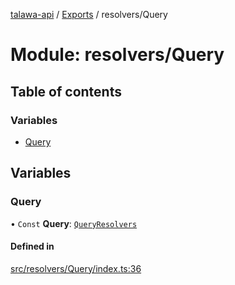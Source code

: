 [talawa-api](../README.md) / [Exports](../modules.md) / resolvers/Query

# Module: resolvers/Query

## Table of contents

### Variables

- [Query](resolvers_Query.md#query)

## Variables

### Query

• `Const` **Query**: [`QueryResolvers`](types_generatedGraphQLTypes.md#queryresolvers)

#### Defined in

[src/resolvers/Query/index.ts:36](https://github.com/PalisadoesFoundation/talawa-api/blob/1bb35e9/src/resolvers/Query/index.ts#L36)
